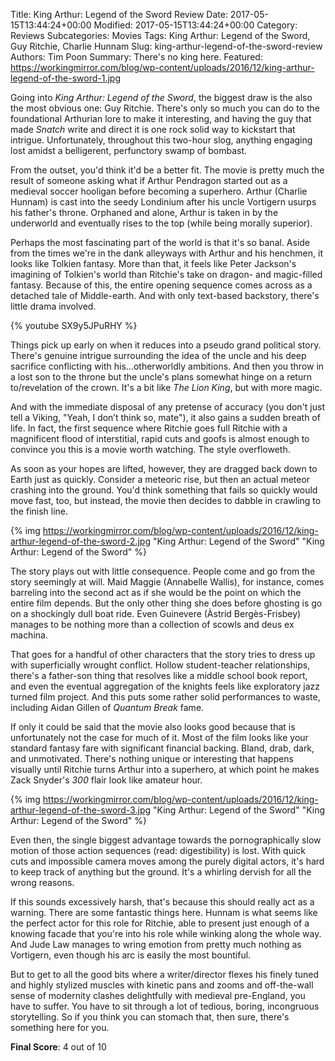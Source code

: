 Title: King Arthur: Legend of the Sword Review
Date: 2017-05-15T13:44:24+00:00
Modified: 2017-05-15T13:44:24+00:00
Category: Reviews
Subcategories: Movies
Tags: King Arthur: Legend of the Sword, Guy Ritchie, Charlie Hunnam
Slug: king-arthur-legend-of-the-sword-review
Authors: Tim Poon
Summary: There's no king here.
Featured: https://workingmirror.com/blog/wp-content/uploads/2016/12/king-arthur-legend-of-the-sword-1.jpg

Going into *King Arthur: Legend of the Sword*, the biggest draw is the also the most obvious one: Guy Ritchie. There's only so much you can do to the foundational Arthurian lore to make it interesting, and having the guy that made *Snatch* write and direct it is one rock solid way to kickstart that intrigue. Unfortunately, throughout this two-hour slog, anything engaging lost amidst a belligerent, perfunctory swamp of bombast.

From the outset, you'd think it'd be a better fit. The movie is pretty much the result of someone asking what if Arthur Pendragon started out as a medieval soccer hooligan before becoming a superhero. Arthur (Charlie Hunnam) is cast into the seedy Londinium after his uncle Vortigern usurps his father's throne. Orphaned and alone, Arthur is taken in by the underworld and eventually rises to the top (while being morally superior).

Perhaps the most fascinating part of the world is that it's so banal. Aside from the times we're in the dank alleyways with Arthur and his henchmen, it looks like Tolkien fantasy. More than that, it feels like Peter Jackson's imagining of Tolkien's world than Ritchie's take on dragon- and magic-filled fantasy. Because of this, the entire opening sequence comes across as a detached tale of Middle-earth. And with only text-based backstory, there's little drama involved.

{% youtube SX9y5JPuRHY %}

Things pick up early on when it reduces into a pseudo grand political story. There's genuine intrigue surrounding the idea of the uncle and his deep sacrifice conflicting with his...otherworldly ambitions. And then you throw in a lost son to the throne but the uncle's plans somewhat hinge on a return to/revelation of the crown. It's a bit like *The Lion King*, but with more magic.

And with the immediate disposal of any pretense of accuracy (you don't just tell a Viking, "Yeah, I don’t think so, mate"), it also gains a sudden breath of life. In fact, the first sequence where Ritchie goes full Ritchie with a magnificent flood of interstitial, rapid cuts and goofs is almost enough to convince you this is a movie worth watching. The style overfloweth.

As soon as your hopes are lifted, however, they are dragged back down to Earth just as quickly. Consider a meteoric rise, but then an actual meteor crashing into the ground. You'd think something that fails so quickly would move fast, too, but instead, the movie then decides to dabble in crawling to the finish line.

{% img https://workingmirror.com/blog/wp-content/uploads/2016/12/king-arthur-legend-of-the-sword-2.jpg "King Arthur: Legend of the Sword" "King Arthur: Legend of the Sword" %}

The story plays out with little consequence. People come and go from the story seemingly at will. Maid Maggie (Annabelle Wallis), for instance, comes barreling into the second act as if she would be the point on which the entire film depends. But the only other thing she does before ghosting is go on a shockingly dull boat ride. Even Guinevere (Àstrid Bergès-Frisbey) manages to be nothing more than a collection of scowls and deus ex machina.

That goes for a handful of other characters that the story tries to dress up with superficially wrought conflict. Hollow student-teacher relationships, there's a father-son thing that resolves like a middle school book report, and even the eventual aggregation of the knights feels like exploratory jazz turned film project. And this puts some rather solid performances to waste, including Aidan Gillen of *Quantum Break* fame.

If only it could be said that the movie also looks good because that is unfortunately not the case for much of it. Most of the film looks like your standard fantasy fare with significant financial backing. Bland, drab, dark, and unmotivated. There's nothing unique or interesting that happens visually until Ritchie turns Arthur into a superhero, at which point he makes Zack Snyder's *300* flair look like amateur hour.

{% img https://workingmirror.com/blog/wp-content/uploads/2016/12/king-arthur-legend-of-the-sword-3.jpg "King Arthur: Legend of the Sword" "King Arthur: Legend of the Sword" %}

Even then, the single biggest advantage towards the pornographically slow motion of those action sequences (read: digestibility) is lost. With quick cuts and impossible camera moves among the purely digital actors, it's hard to keep track of anything but the ground. It's a whirling dervish for all the wrong reasons.

If this sounds excessively harsh, that's because this should really act as a warning. There are some fantastic things here. Hunnam is what seems like the perfect actor for this role for Ritchie, able to present just enough of a knowing facade that you're into his role while winking along the whole way. And Jude Law manages to wring emotion from pretty much nothing as Vortigern, even though his arc is easily the most bountiful.

But to get to all the good bits where a writer/director flexes his finely tuned and highly stylized muscles with kinetic pans and zooms and off-the-wall sense of modernity clashes delightfully with medieval pre-England, you have to suffer. You have to sit through a lot of tedious, boring, incongruous storytelling. So if you think you can stomach that, then sure, there's something here for you.

**Final Score**: 4 out of 10
